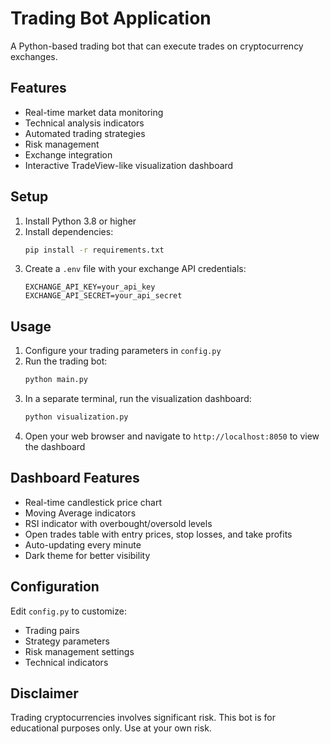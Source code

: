 # Trading Bot Application

A Python-based trading bot that can execute trades on cryptocurrency exchanges.

## Features
- Real-time market data monitoring
- Technical analysis indicators
- Automated trading strategies
- Risk management
- Exchange integration
- Interactive TradeView-like visualization dashboard

## Setup
1. Install Python 3.8 or higher
2. Install dependencies:
   ```bash
   pip install -r requirements.txt
   ```
3. Create a `.env` file with your exchange API credentials:
   ```
   EXCHANGE_API_KEY=your_api_key
   EXCHANGE_API_SECRET=your_api_secret
   ```

## Usage
1. Configure your trading parameters in `config.py`
2. Run the trading bot:
   ```bash
   python main.py
   ```
3. In a separate terminal, run the visualization dashboard:
   ```bash
   python visualization.py
   ```
4. Open your web browser and navigate to `http://localhost:8050` to view the dashboard

## Dashboard Features
- Real-time candlestick price chart
- Moving Average indicators
- RSI indicator with overbought/oversold levels
- Open trades table with entry prices, stop losses, and take profits
- Auto-updating every minute
- Dark theme for better visibility

## Configuration
Edit `config.py` to customize:
- Trading pairs
- Strategy parameters
- Risk management settings
- Technical indicators

## Disclaimer
Trading cryptocurrencies involves significant risk. This bot is for educational purposes only. Use at your own risk. 